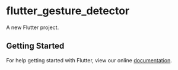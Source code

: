 # flutter_gesture_detector

A new Flutter project.

## Getting Started

For help getting started with Flutter, view our online
[documentation](https://flutter.io/).
